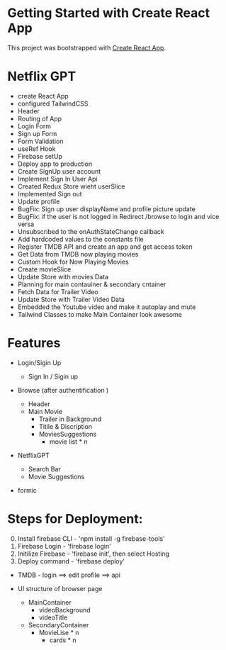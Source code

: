 # Getting Started with Create React App

This project was bootstrapped with [Create React App](https://github.com/facebook/create-react-app).

# Netflix GPT

- create React App
- configured TailwindCSS
- Header
- Routing of App
- Login Form
- Sign up Form
- Form Validation
- useRef Hook
- Firebase setUp
- Deploy app to production
- Create SignUp user account
- Implement Sign In User Api
- Created Redux Store wieht userSlice
- Implemented Sign out
- Update profile
- BugFix: Sign up user displayName and profile picture update
- BugFix: if the user is not logged in Redirect /browse to login and vice versa
- Unsubscribed to the onAuthStateChange callback
- Add hardcoded values to the constants file
- Register TMDB API and create an app and get access token
- Get Data from TMDB now playing movies
- Custom Hook for Now Playing Movies
- Create movieSlice
- Update Store with movies Data
- Planning for main contauiner & secondary cntainer
- Fetch Data for Trailer Video
- Update Store with Trailer Video Data
- Embedded the Youtube video and make it autoplay and mute
- Tailwind Classes to make Main Container look awesome

# Features

- Login/Sigin Up

  - Sign In / Sigin up

- Browse (after authentification )
  - Header
  - Main Movie
    - Trailer in Background
    - Titile & Discription
    - MoviesSuggestions
      - movie list \* n
- NetflixGPT

  - Search Bar
  - Movie Suggestions

- formic

# Steps for Deployment:

0. Install firebase CLI - 'npm install -g firebase-tools'
1. Firebase Login - 'firebase login'
2. Initilize Firebase - 'firebase init', then select Hosting
3. Deploy command - 'firebase deploy'

- TMDB - login ==> edit profile ==> api

- UI structure of browser page
  - MainContainer
    - videoBackground
    - videoTitle
  - SecondaryContainer
    - MovieLise \* n
      - cards \* n
